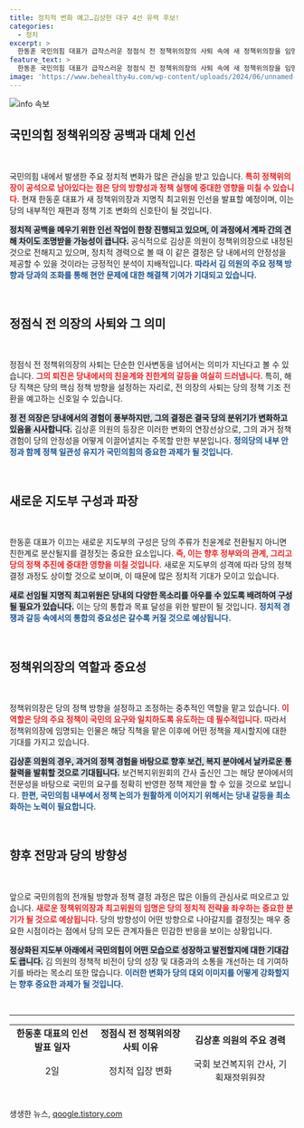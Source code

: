 ```yaml
---
title: 정치적 변화 예고…김상헌 대구 4선 유력 후보!
categories:
  - 정치
excerpt: >
  한동훈 국민의힘 대표가 급작스러운 정점식 전 정책위의장의 사퇴 속에 새 정책위의장을 임명할 예정이다. 내정된 김상훈 의원의 계파 성향이 주목받고 있으며, 향후 지도부 인선은 당의 방향성을 결정짓는 중요한 전환점이 될 전망이다.
feature_text: >
  한동훈 국민의힘 대표가 급작스러운 정점식 전 정책위의장의 사퇴 속에 새 정책위의장을 임명할 예정이다. 내정된 김상훈 의원의 계파 성향이 주목받고 있으며, 향후 지도부 인선은 당의 방향성을 결정짓는 중요한 전환점이 될 전망이다.
image: 'https://www.behealthy4u.com/wp-content/uploads/2024/06/unnamed-file.png'
---
```


<p><img src="https://www.behealthy4u.com/wp-content/uploads/2024/06/unnamed-file.png" alt="info 속보" /></p>

<h2 data-ke-size="size26">국민의힘 정책위의장 공백과 대체 인선</h2>

<p data-ke-size="size16">&nbsp;</p>

<p>국민의힘 내에서 발생한 주요 정치적 변화가 많은 관심을 받고 있습니다. <b><span style="color: #ee2323;">특히 정책위의장이 공석으로 남아있다는 점은 당의 방향성과 정책 실행에 중대한 영향을 미칠 수 있습니다.</span></b> 현재 한동훈 대표가 새 정책위의장과 지명직 최고위원 인선을 발표할 예정이며, 이는 당의 내부적인 재편과 정책 기조 변화의 신호탄이 될 것입니다. </p>

<p><b><span style="background-color: #21538527;">정치적 공백을 메우기 위한 인선 작업이 한창 진행되고 있으며, 이 과정에서 계파 간의 견해 차이도 조명받을 가능성이 큽니다.</span></b> 공식적으로 김상훈 의원이 정책위의장으로 내정된 것으로 전해지고 있으며, 정치적 경력으로 볼 때 이 같은 결정은 당 내에서의 안정성을 제공할 수 있을 것이라는 긍정적인 분석이 지배적입니다. <b><span style="color: #1a5490;">따라서 김 의원의 주요 정책 방향과 당과의 조화를 통해 현안 문제에 대한 해결책 기여가 기대되고 있습니다.</span></b> </p>

<p data-ke-size="size16">&nbsp;</p>

<h2 data-ke-size="size26">정점식 전 의장의 사퇴와 그 의미</h2>

<p data-ke-size="size16">&nbsp;</p>

<p>정점식 전 정책위의장의 사퇴는 단순한 인사변동을 넘어서는 의미가 지닌다고 볼 수 있습니다. <b><span style="color: #ee2323;">그의 퇴진은 당내에서의 친윤계와 친한계의 갈등을 여실히 드러냅니다.</span></b> 특히, 해당 직책은 당의 핵심 정책 방향을 설정하는 자리로, 전 의장의 사퇴는 당의 정책 기조 전환을 예고하는 신호일 수 있습니다. </p>

<p><b><span style="background-color: #21538527;">정 전 의장은 당내에서의 경험이 풍부하지만, 그의 결정은 결국 당의 분위기가 변화하고 있음을 시사합니다.</span></b> 김상훈 의원의 등장은 이러한 변화의 연장선상으로, 그의 과거 정책 경험이 당의 안정성을 어떻게 이끌어낼지는 주목할 만한 부분입니다. <b><span style="color: #1a5490;">정의당의 내부 안정과 함께 정책 일관성 유지가 국민의힘의 중요한 과제가 될 것입니다.</span></b></p>

<p data-ke-size="size16">&nbsp;</p>

<h2 data-ke-size="size26">새로운 지도부 구성과 파장</h2>

<p data-ke-size="size16">&nbsp;</p>

<p>한동훈 대표가 이끄는 새로운 지도부의 구성은 당의 주류가 친윤계로 전환될지 아니면 친한계로 분산될지를 결정짓는 중요한 요소입니다. <b><span style="color: #ee2323;">즉, 이는 향후 정부와의 관계, 그리고 당의 정책 추진에 중대한 영향을 미칠 것입니다.</span></b> 새로운 지도부의 성격에 따라 당의 정책 결정 과정도 상이할 것으로 보이며, 이 때문에 많은 정치적 기대가 모이고 있습니다. </p>

<p><b><span style="background-color: #21538527;">새로 선임될 지명직 최고위원은 당내의 다양한 목소리를 아우를 수 있도록 배려하여 구성될 필요가 있습니다.</span></b> 이는 당의 통합과 목표 달성을 위한 발판이 될 것입니다. <b><span style="color: #1a5490;">정치적 경쟁과 갈등 속에서의 통합의 중요성은 갈수록 커질 것으로 예상됩니다.</span></b></p>

<p data-ke-size="size16">&nbsp;</p>

<h2 data-ke-size="size26">정책위의장의 역할과 중요성</h2>

<p data-ke-size="size16">&nbsp;</p>

<p>정책위의장은 당의 정책 방향을 설정하고 조정하는 중추적인 역할을 맡고 있습니다. <b><span style="color: #ee2323;">이 역할은 당의 주요 정책이 국민의 요구와 일치하도록 유도하는 데 필수적입니다.</span></b> 따라서 정책위의장에 임명되는 인물은 해당 직책을 맡은 이후에 어떤 정책을 제시할지에 대한 기대를 가지고 있습니다. </p>

<p><b><span style="background-color: #21538527;">김상훈 의원의 경우, 과거의 정책 경험을 바탕으로 향후 보건, 복지 분야에서 날카로운 통찰력을 발휘할 것으로 기대됩니다.</span></b> 보건복지위원회의 간사 출신인 그는 해당 분야에서의 전문성을 바탕으로 국민의 요구를 정확히 반영한 정책 제안을 할 수 있을 것으로 보입니다. <b><span style="color: #1a5490;">한편, 국민의힘 내부에서 정책 논의가 원활하게 이어지기 위해서는 당내 갈등을 최소화하는 노력이 필요합니다.</span></b></p>

<p data-ke-size="size16">&nbsp;</p>

<h2 data-ke-size="size26">향후 전망과 당의 방향성</h2>

<p data-ke-size="size16">&nbsp;</p>

<p>앞으로 국민의힘의 전개될 방향과 정책 결정 과정은 많은 이들의 관심사로 떠오르고 있습니다. <b><span style="color: #ee2323;">새로운 정책위의장과 최고위원의 임명은 당의 정치적 전략을 좌우하는 중요한 분기가 될 것으로 예상됩니다.</span></b> 당의 방향성이 어떤 방향으로 나아갈지를 결정짓는 매우 중요한 시점이라는 점에서 당의 모든 관계자들은 민감한 반응을 보이는 상황입니다. </p>

<p><b><span style="background-color: #21538527;">정상화된 지도부 아래에서 국민의힘이 어떤 모습으로 성장하고 발전할지에 대한 기대감도 큽니다.</span></b> 김 의원의 정책적 비전이 당의 성장 및 대중과의 소통을 개선하는 데 기여하기를 바라는 목소리 또한 많습니다. <b><span style="color: #1a5490;">이러한 변화가 당의 대외 이미지를 어떻게 강화할지는 향후 중요한 과제가 될 것입니다.</span></b></p>

<p data-ke-size="size16">&nbsp;</p>

<hr>

<table style="width: 100%; height: 100px; border-collapse: collapse;">
<tr>
<td style="text-align: center; height: 17px;"><b>한동훈 대표의 인선 발표 일자</b></td>
<td style="text-align: center; height: 17px;"><b>정점식 전 정책위의장 사퇴 이유</b></td>
<td style="text-align: center; height: 17px;"><b>김상훈 의원의 주요 경력</b></td>
</tr>
<tr>
<td style="text-align: center; height: 17px;">2일</td>
<td style="text-align: center; height: 17px;">정치적 입장 변화</td>
<td style="text-align: center; height: 17px;">국회 보건복지위 간사, 기획재정위원장</td>
</tr>
</table>

<p data-ke-size="size16">&nbsp;</p>
생생한 뉴스, <a href="https://qoogle.tistory.com" rel="dofollow">qoogle.tistory.com</a>


